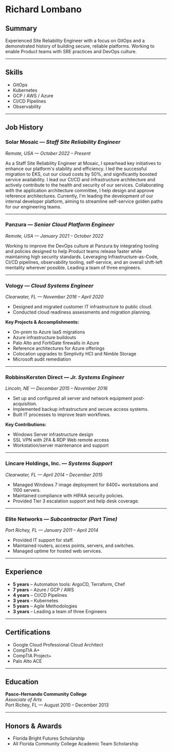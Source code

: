 # Richard Lombano

## Summary

Experienced Site Reliability Engineer with a focus on GitOps and a demonstrated history of building secure, reliable platforms. Working to enable Product teams with SRE practices and DevOps culture.

---

## Skills

- GitOps
- Kubernetes
- GCP / AWS / Azure
- CI/CD Pipelines
- Observability

---

## Job History

### **Solar Mosaic** — *Staff Site Reliability Engineer*  
_Remote, USA — October 2022 – Present_

As a Staff Site Reliability Engineer at Mosaic, I spearhead key initiatives to enhance our platform's stability and efficiency. I led the successful migration to EKS, cut our cloud costs by 50%, and significantly boosted service availability. I lead our CI/CD and infrastructure architecture and actively contribute to the health and security of our services. Collaborating with the application architecture committee, I help design and approve reference architectures. Currently, I'm leading the development of our internal developer platform, aiming to streamline self-service golden paths for our engineering teams.

---

### **Panzura** — *Senior Cloud Platform Engineer*  
_Remote, USA — January 2021 – October 2022_

Working to improve the DevOps culture at Panzura by integrating tooling and policies designed to help Product teams release faster while maintaining high security standards. Leveraging Infrastructure-as-Code, CI/CD pipelines, observability tooling, self-service, and an overall shift-left mentality wherever possible. Leading a team of three engineers.

---

### **Vology** — *Cloud Systems Engineer*  
_Clearwater, FL — November 2016 – April 2020_

- Designed and migrated customer IT infrastructure to public cloud.
- Conducted cloud readiness assessments and migration planning.

**Key Projects & Accomplishments:**
- On-prem to Azure IaaS migrations
- Azure infrastructure buildouts
- Palo Alto and FortiGate firewalls in Azure
- Reference architectures for Azure offerings
- Colocation upgrades to Simplivity HCI and Nimble Storage
- Microsoft audit remediation

---

### **RobbinsKersten Direct** — *Jr. Systems Engineer*  
_Lincoln, NE — December 2015 – November 2016_

- Set up and configured all server and network equipment post-acquisition.
- Implemented backup infrastructure and secure access systems.
- Built IT processes to improve team workflows.

**Key Contributions:**
- Windows Server infrastructure design
- SSL VPN with 2FA & RDP Web remote access
- Workstation/server maintenance and support

---

### **Lincare Holdings, Inc.** — *Systems Support*  
_Clearwater, FL — April 2014 – December 2015_

- Managed Windows 7 image deployment for 8400+ workstations and 1100 servers.
- Maintained compliance with HIPAA security policies.
- Provided Tier 3 escalation support and help desk coverage.

---

### **Elite Networks** — *Subcontractor (Part Time)*  
_Port Richey, FL — January 2011 – April 2014_

- Provided IT support for staff.
- Maintained routers, access points, servers, and switches.
- Managed uptime for hosted web services.

---

## Experience

- **5 years** – Automation tools: ArgoCD, Terraform, Chef  
- **7 years** – Azure / GCP / AWS  
- **4 years** – CI/CD Pipelines  
- **3 years** – Kubernetes  
- **5 years** – Agile Methodologies  
- **3 years** – Leading a team of three Engineers

---

## Certifications

- Google Cloud Professional Cloud Architect  
- CompTIA A+  
- CompTIA Project+  
- Palo Alto ACE  

---

## Education

**Pasco-Hernando Community College**  
_Associate of Arts_  
Port Richey, FL — August 2010 – December 2013  

---

## Honors & Awards

- Florida Bright Futures Scholarship  
- All Florida Community College Academic Team Scholarship  
